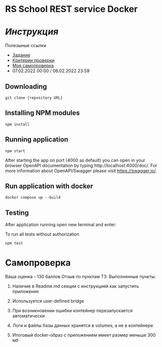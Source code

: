 # RS School REST service Docker

# *Инструкция*

 Полезыные ссылки
 + [Задание](https://github.com/rolling-scopes-school/basic-nodejs-course/blob/master/descriptions/nestjs.md)
 + [Критерии проверки](https://github.com/rolling-scopes-school/basic-nodejs-course/blob/master/cross-check/nestjs.md)
 + [Моя самопроверка](#self-test)
 + 07.02.2022	00:00 / 06.02.2022	23:59	



## Downloading

```
git clone {repository URL}
```

## Installing NPM modules

```
npm install
```

## Running application

```
npm start
```

After starting the app on port (4000 as default) you can open
in your browser OpenAPI documentation by typing http://localhost:4000/doc/.
For more information about OpenAPI/Swagger please visit https://swagger.io/.

## Run application with docker

```
docker compose up --build
```
## Testing

After application running open new terminal and enter:

To run all tests without authorization

```
npm test
```

<a id="self-test"></a>


# Самопроверка #
Ваша оценка - 130 баллов 
Отзыв по пунктам ТЗ:
Выполненные пункты:
1) Наличие в Readme.md секции с инструкцией как запустить приложение 

2) Используется user-defined bridge 

3) При возникновении ошибки контейнер перезапускается автоматически 

4) Логи и файлы базы данных хранятся в volumes, а не в контейнере 

5) Итоговый docker-образ с приложением имеет размер меньше 300 мб 

